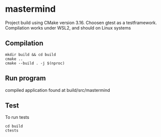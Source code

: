 # mastermind
Project build using CMake version 3.16. Choosen gtest as a testframework.
Compilation works under WSL2, and should on Linux systems
## Compilation
```
mkdir build && cd build
cmake ..
cmake --build . -j $(nproc)
```
## Run program
compiled application found at build/src/mastermind
## Test
To run tests
```
cd build
ctests
```
